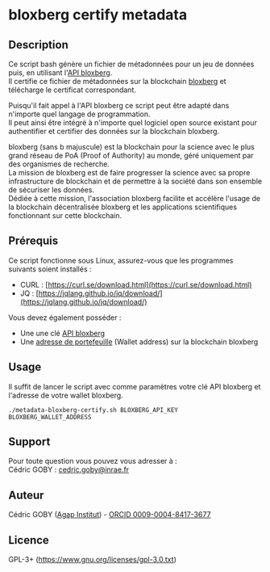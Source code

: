 # bloxberg certify metadata

## Description

Ce script bash génère un fichier de métadonnées pour un jeu de données puis, en utilisant l'[API bloxberg](https://certify.bloxberg.org/docs).<br>
Il certifie ce fichier de métadonnées sur la blockchain [bloxberg](https://bloxberg.org/) et télécharge le certificat correspondant.

Puisqu'il fait appel à l'API bloxberg ce script peut être adapté dans n'importe quel langage de programmation.<br>
Il peut ainsi être intégré à n'importe quel logiciel open source existant pour authentifier et certifier des données sur la blockchain bloxberg.

bloxberg (sans b majuscule) est la blockchain pour la science avec le plus grand réseau de PoA (Proof of Authority) au monde, géré uniquement par des organismes de recherche.<br>
La mission de bloxberg est de faire progresser la science avec sa propre infrastructure de blockchain et de permettre à la société dans son ensemble de sécuriser les données.<br>
Dédiée à cette mission, l'association bloxberg facilite et accélère l'usage de la blockchain décentralisée bloxberg et les applications scientifiques fonctionnant sur cette blockchain.

## Prérequis

Ce script fonctionne sous Linux, assurez-vous que les programmes suivants soient installés :

- CURL : [https://curl.se/download.html](https://curl.se/download.html)
- JQ : [https://jqlang.github.io/jq/download/](https://jqlang.github.io/jq/download/)

Vous devez également posséder :

- Une une clé [API bloxberg](https://certify.bloxberg.org/docs)
- Une [adresse de portefeuille](https://blockexplorer.bloxberg.org/address/0xC604ffa8adE14dc9A22B6B19bdFC07E489156E53/transactions) (Wallet address) sur la blockchain bloxberg

## Usage

Il suffit de lancer le script avec comme paramètres votre clé API bloxberg et l'adresse de votre wallet bloxberg.

`./metadata-bloxberg-certify.sh BLOXBERG_API_KEY BLOXBERG_WALLET_ADDRESS`

## Support

Pour toute question vous pouvez vous adresser à :<br>
Cédric GOBY : [cedric.goby@inrae.fr](mailto:cedric.goby@inrae.fr)

## Auteur

Cédric GOBY ([Agap Institut](https://umr-agap.cirad.fr/)) - [ORCID 0009-0004-8417-3677](https://orcid.org/0009-0004-8417-3677)

## Licence

GPL-3+ (https://www.gnu.org/licenses/gpl-3.0.txt)


